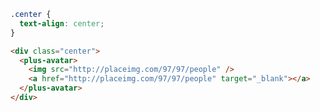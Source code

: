 ```css [style]
.center {
  text-align: center;
}
```

```html [template]
<div class="center">
  <plus-avatar>
    <img src="http://placeimg.com/97/97/people" />
    <a href="http://placeimg.com/97/97/people" target="_blank"></a>
  </plus-avatar>
</div>
```

